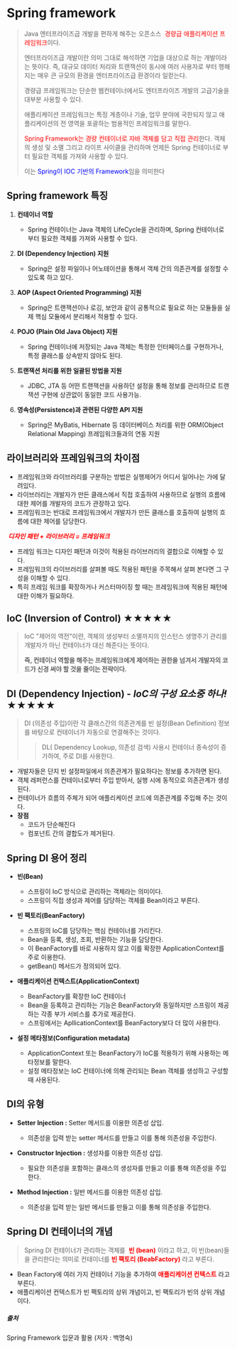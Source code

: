 # Spring framework

> Java 엔터프라이즈급 개발을 편하게 해주는 오픈소스 <span style="color:red"> 경량급 애플리케이션 프레임워크</span>이다.
>
> 엔터프라이즈급 개발이란 의미 그대로 해석하면 기업을 대상으로 하는 개발이라는 뜻이다. 즉, 대규모 데이터 처리와 트랜잭션이 동시에 여러 사용자로 부터 행해지는 매우 큰 규모의 환경을 엔터프라이즈급 환경이라 일컫는다.
>
> 경량급 프레임워크는 단순한 웹컨테이너에서도 엔터프라이즈 개발의 고급기술을 대부분 사용할 수 있다.
>
> 애플리케이션 프레임워크는 특정 계층이나 기술, 업무 분야에 국한되지 않고 애플리케이션의 전 영역을 포괄하는 범용적인 프레임워크를 말한다.
>
> <span style="color:red">Spring Framework는 경량 컨테이너로 자바 객체를 담고 직접 관리</span>한다. 객체의 생성 및 소멸 그리고 라이프 사이클을 관리하며 언제든 Spring 컨테이너로 부터 필요한 객체를 가져와 사용할 수 있다.
>
> 이는 <span style="color : blue"> Spring이 IOC 기반의 Framework</span>임을 의미한다



##  Spring framework 특징 

1. **컨테이너 역할**
   
   - Spring 컨테이너는 Java 객체의 LifeCycle을 관리하며, Spring 컨테이너로 부터 필요한 객체를 가져와 사용할 수 있다.
   
2. **DI (Dependency Injection) 지원**
   
   - Spring은 설정 파일이나 어노테이션을 통해서 객체 간의 의존관계를 설정할 수 있도록 하고 있다.
   
3. **AOP (Aspect Oriented Programming) 지원**
   
   - Spring은 트랜잭션이나 로깅, 보안과 같이 공통적으로 필요로 하는 모듈들을 실제 핵심 모듈에서 분리해서 적용할 수 있다.
   
4. **POJO (Plain Old Java Object) 지원**
   
   - Spring 컨테이너에 저장되는 Java 객체는 특정한 인터페이스를 구현하거나, 특정 클래스를 상속받지 않아도 된다. 
   
5. **트랜잭션 처리를 위한 일괄된 방법을 지원**
   
   - JDBC, JTA 등 어떤 트랜잭션을 사용하던 설정을 통해 정보를 관리하므로 트랜잭션 구현에 상관없이 동일한 코드 사용가능.
   
6. **영속성(Persistence)과 관련된 다양한 API 지원**
   
   - Spring은 MyBatis, Hibernate 등 데이터베이스 처리를 위한 ORM(Object Relational Mapping) 프레임워크들과의 연동 지원



## 라이브러리와 프레임워크의 차이점 

- 프레임워크와 라이브러리를 구분하는 방법은 실행제어가 어디서 일어나는 가에 달려있다.
- 라이브러리는 개발자가 만든 클래스에서 직접 호출하여 사용하므로 실행의 흐름에 대한 제어를 개발자의 코드가 관장하고 있다.
- 프레임워크는 반대로 프레임워크에서 개발자가 만든 클래스를 호출하여 실행의 흐름에 대한 제어를 담당한다. 

<em>**<span style="color : red"> 디자인 패턴 + 라이브러리 = 프레임워크</span>**</em>

- 프레임 워크는 디자인 패턴과 이것이 적용된 라이브러리의 결합으로 이해할 수 있다. 
- 프레임워크의 라이브러리를 살펴볼 때도 적용된 패턴을 주목해서 살펴 본다면 그 구성을 이해할 수 있다.
- 특히 프레임 워크를 확장하거나 커스터마이징 할 때는 프레임워크에 적용된 패턴에 대한 이해가 필요하다.



## IoC (Inversion of Control)  ★★★★★

> IoC "제어의 역전"이란, 객체의 생성부터 소멸까지의 인스턴스 생명주기 관리를 개발자가 아닌 컨테이너가 대신 해준다는 뜻이다. 
>
> **즉, 컨테이너 역할을 해주는 프레임워크에게 제어하는 권한을 넘겨서 개발자의 코드가 신경 써야 할 것을 줄이는 전략이다.** 





## DI (Dependency Injection) - <em>IoC의 구성 요소중 하나!</em> ★★★★★

> DI (의존성 주입)이란 각 클래스간의 의존관계를 빈 설정(Bean Definition) 정보를 바탕으로 컨테이너가 자동으로 연결해주는 것이다.
>
> > DL( Dependency Lookup, 의존성 검색) 사용시 컨테이너 종속성이 증가하여, 주로 DI를 사용한다.

- 개발자들은 단지 빈 설정파일에서 의존관계가 필요하다는 정보를 추가하면 된다.
- 객체 레퍼런스를 컨테이너로부터 주입 받아서, 실행 시에 동적으로 의존관계가 생성된다.
- 컨테이너가 흐름의 주체가 되어 애플리케이션 코드에 의존관계를 주입해 주는 것이다.
- **장점** 
  - 코드가 단순해진다
  - 컴포넌트 간의 결합도가 제거된다.



## Spring DI 용어 정리

- **빈(Bean)** 
  - 스프링이 IoC 방식으로 관리하는 객체라는 의미이다.
  - 스프링이 직접 생성과 제어를 담당하는 객체를 Bean이라고 부른다.
  
- **빈 팩토리(BeanFactory)**
  - 스프링의 IoC를 담당하는 핵심 컨테이너를 가리킨다.
  - Bean을 등록, 생성, 조회, 반환하는 기능을 담당한다.
  - 이 BeanFactory를 바로 사용하지 않고 이를 확장한 ApplicationContext를 주로 이용한다.
  - getBean() 메서드가 정의되어 있다.
  
- **애플리케이션 컨텍스트(ApplicationContext)**
  - BeanFactory를 확장한 IoC 컨테이너
  - Bean을 등록하고 관리하는 기능은 BeanFactory와 동일하지만 스프링이 제공하는 각종 부가 서비스를 추가로 제공한다. 
  - 스프링에서는 ApllicationContext를 BeanFactory보다 더 많이 사용한다.
  
- **설정 메타정보(Configuration metadata)**
  
  - ApplicationContext 또는 BeanFactory가 IoC를 적용하기 위해 사용하는 메타정보를 말한다.
  - 설정 메타정보는 IoC 컨테이너에 의해 관리되는 Bean 객체를 생성하고 구성할 때 사용된다.



## DI의 유형

- **Setter Injection :** Setter 메서드를 이용한 의존성 삽입.
  
  - 의존성을 입력 받는 setter 메서드를 만들고 이를 통해 의존성을 주입한다.
  
- **Constructor Injection :** 생성자를 이용한 의존성 삽입.
  
  - 필요한 의존성을 포함하는 클래스의 생성자를 만들고 이를 통해 의존성을 주입한다.
  
- **Method Injection :** 일반 메서드를 이용한 의존성 삽입.
  - 의존성을 입력 받는 일반 메서드를 만들고 이를 통해 의존성을 주입한다.



## Spring DI 컨테이너의 개념

> Spring DI 컨테이너가 관리하는 객체를 <Span style="color : red"> **빈 (bean)**</span> 이라고 하고, 이 빈(bean)들을 관리한다는 의미로 컨테이너를  <Span style="color : red">**빈 팩토리 (BeabFactory)** </span>라고 부른다.

- Bean Factory에 여러 가지 컨테이너 기능을 추가하여 <Span style="color : red">**애플리케이션 컨텍스트** </span>라고 부른다. 
- 애플리케이션 컨텍스트가 빈 팩토리의 상위 개념이고, 빈 팩토리가 빈의 상위 개념이다. 





##### 출처

Spring Framework 입문과 활용 (저자 : 백명숙)